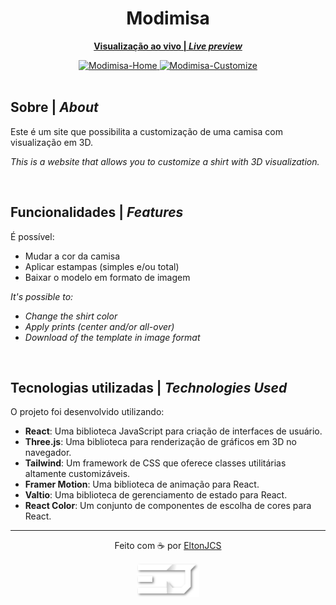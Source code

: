 <div align="center">
  <h1><b>Modimisa</b></h1>
  <a href="https://EltonJCS.github.io/modimisa">
    <p><b>Visualização ao vivo | <i>Live preview</b></i></p>
    <img src="https://i.ibb.co/BVqBJLj/Modimisa-Home.png" alt="Modimisa-Home">
    <img src="https://i.ibb.co/GWWjPCD/Modimisa-Customize.png" alt="Modimisa-Customize">
  </a>
</div>

<br>
  
## Sobre | <i>About</i>
<p>Este é um site que possibilita a customização de uma camisa com visualização em 3D.</p>
<p><i>This is a website that allows you to customize a shirt with 3D visualization.</i></p>

<br>

## Funcionalidades | <i>Features</i>
<p>É possível:</p>
<ul>
  <li>Mudar a cor da camisa</li>
  <li>Aplicar estampas (simples e/ou total)</li>
  <li>Baixar o modelo em formato de imagem</li>
</ul>
<i><p>It's possible to:</p>
<ul>
  <li>Change the shirt color</li>
  <li>Apply prints (center and/or all-over)</li>
  <li>Download of the template in image format</li>
</ul>
</i>

<br>

## Tecnologias utilizadas | <i>Technologies Used</i>
O projeto foi desenvolvido utilizando:
<ul>
  <li><b>React</b>: Uma biblioteca JavaScript para criação de interfaces de usuário.</li>
  <li><b>Three.js</b>: Uma biblioteca para renderização de gráficos em 3D no navegador.</li>
  <li><b>Tailwind</b>: Um framework de CSS que oferece classes utilitárias altamente customizáveis.</li>
  <li><b>Framer Motion</b>: Uma biblioteca de animação para React.</li>
  <li><b>Valtio</b>: Uma biblioteca de gerenciamento de estado para React.</li>
  <li><b>React Color</b>: Um conjunto de componentes de escolha de cores para React.</li>
</ul>

<hr>
<p align="center">Feito com ☕ por <a href="https://github.com/eltonjcs">EltonJCS</a></p>
<div align="center"><a href="https://github.com/eltonjcs"><img src="https://raw.githubusercontent.com/EltonJCS/assets/main/SVGs/Logos/EJCS/EJ_Light%202.svg" alt="EltonJCS" width="100px"></a></div>
